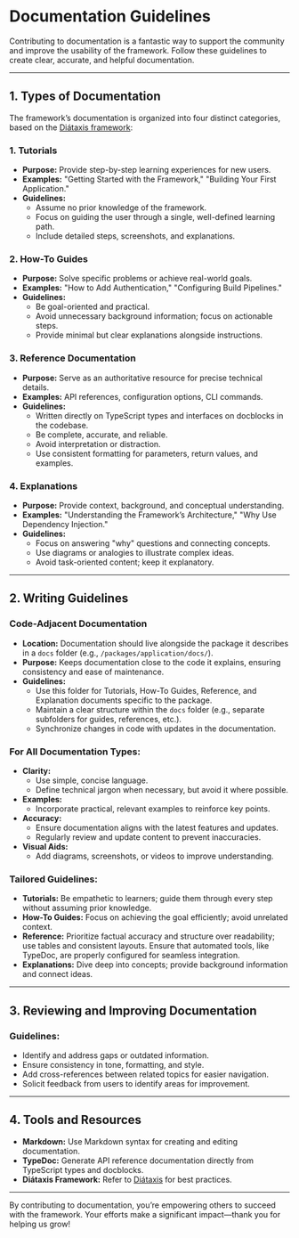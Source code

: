 # Documentation Guidelines

Contributing to documentation is a fantastic way to support the community and improve the usability of the framework. Follow these guidelines to create clear, accurate, and helpful documentation.

---

## **1. Types of Documentation**

The framework’s documentation is organized into four distinct categories, based on the [Diátaxis framework](https://diataxis.fr):

### **1. Tutorials**

- **Purpose:** Provide step-by-step learning experiences for new users.
- **Examples:** "Getting Started with the Framework," "Building Your First Application."
- **Guidelines:**
  - Assume no prior knowledge of the framework.
  - Focus on guiding the user through a single, well-defined learning path.
  - Include detailed steps, screenshots, and explanations.

### **2. How-To Guides**

- **Purpose:** Solve specific problems or achieve real-world goals.
- **Examples:** "How to Add Authentication," "Configuring Build Pipelines."
- **Guidelines:**
  - Be goal-oriented and practical.
  - Avoid unnecessary background information; focus on actionable steps.
  - Provide minimal but clear explanations alongside instructions.

### **3. Reference Documentation**

- **Purpose:** Serve as an authoritative resource for precise technical details.
- **Examples:** API references, configuration options, CLI commands.
- **Guidelines:**
  - Written directly on TypeScript types and interfaces on docblocks in the codebase.
  - Be complete, accurate, and reliable.
  - Avoid interpretation or distraction.
  - Use consistent formatting for parameters, return values, and examples.

### **4. Explanations**

- **Purpose:** Provide context, background, and conceptual understanding.
- **Examples:** "Understanding the Framework’s Architecture," "Why Use Dependency Injection."
- **Guidelines:**
  - Focus on answering "why" questions and connecting concepts.
  - Use diagrams or analogies to illustrate complex ideas.
  - Avoid task-oriented content; keep it explanatory.

---

## **2. Writing Guidelines**

### Code-Adjacent Documentation

- **Location:** Documentation should live alongside the package it describes in a `docs` folder (e.g., `/packages/application/docs/`).
- **Purpose:** Keeps documentation close to the code it explains, ensuring consistency and ease of maintenance.
- **Guidelines:**
  - Use this folder for Tutorials, How-To Guides, Reference, and Explanation documents specific to the package.
  - Maintain a clear structure within the `docs` folder (e.g., separate subfolders for guides, references, etc.).
  - Synchronize changes in code with updates in the documentation.

### For All Documentation Types:

- **Clarity:**
  - Use simple, concise language.
  - Define technical jargon when necessary, but avoid it where possible.
- **Examples:**
  - Incorporate practical, relevant examples to reinforce key points.
- **Accuracy:**
  - Ensure documentation aligns with the latest features and updates.
  - Regularly review and update content to prevent inaccuracies.
- **Visual Aids:**
  - Add diagrams, screenshots, or videos to improve understanding.

### Tailored Guidelines:

- **Tutorials:** Be empathetic to learners; guide them through every step without assuming prior knowledge.
- **How-To Guides:** Focus on achieving the goal efficiently; avoid unrelated context.
- **Reference:** Prioritize factual accuracy and structure over readability; use tables and consistent layouts. Ensure that automated tools, like TypeDoc, are properly configured for seamless integration.
- **Explanations:** Dive deep into concepts; provide background information and connect ideas.

---

## **3. Reviewing and Improving Documentation**

### Guidelines:

- Identify and address gaps or outdated information.
- Ensure consistency in tone, formatting, and style.
- Add cross-references between related topics for easier navigation.
- Solicit feedback from users to identify areas for improvement.

---

## **4. Tools and Resources**

- **Markdown:** Use Markdown syntax for creating and editing documentation.
- **TypeDoc:** Generate API reference documentation directly from TypeScript types and docblocks.
- **Diátaxis Framework:** Refer to [Diátaxis](https://diataxis.fr) for best practices.

---

By contributing to documentation, you’re empowering others to succeed with the framework. Your efforts make a significant impact—thank you for helping us grow!
